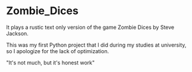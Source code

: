 # Zombie_Dices
It plays a rustic text only version of the game Zombie Dices by Steve Jackson.

This was my first Python project that I did during my studies at university, so I apologize for the lack of optimization.

"It's not much, but it's honest work"

